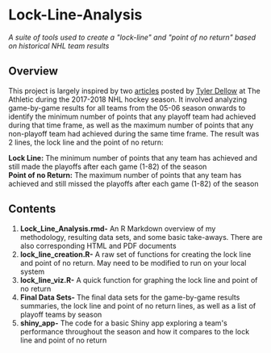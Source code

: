 # Lock-Line-Analysis
*A suite of tools used to create a "lock-line" and "point of no return" based on historical NHL team results*

## Overview
This project is largely inspired by two [articles](https://theathletic.com/222746/2018/01/26/dellow-point-of-no-return-all-star-edition/) posted by [Tyler Dellow](https://theathletic.com/187165/2017/12/22/dellow-the-point-of-no-return-viva-las-vegas-edition/) at The Athletic during the 2017-2018 NHL hockey season. It involved analyzing game-by-game results for all teams from the 05-06 season onwards to identify the minimum number of points that any playoff team had achieved during that time frame, as well as the maximum number of points that any non-playoff team had achieved during the same time frame. The result was 2 lines, the lock line and the point of no return:

**Lock Line:** The minimum number of points that any team has achieved and still made the playoffs after each game (1-82) of the season  
**Point of no Return:** The maximum number of points that any team has achieved and still missed the playoffs after each game (1-82) of the season

## Contents
1. **Lock_Line_Analysis.rmd-** An R Markdown overview of my methodology, resulting data sets, and some basic take-aways. There are also corresponding HTML and PDF documents
2. **lock_line_creation.R-** A raw set of functions for creating the lock line and point of no return. May need to be modified to run on your local system
3. **lock_line_viz.R-** A quick function for graphing the lock line and point of no return
4. **Final Data Sets-** The final data sets for the game-by-game results summaries, the lock line and point of no return lines, as well as a list of playoff teams by season
5. **shiny_app-** The code for a basic Shiny app exploring a team's performance throughout the season and how it compares to the lock line and point of no return